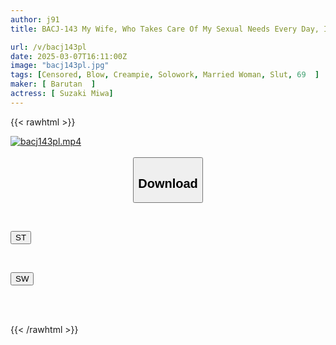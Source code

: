 ```yaml
---
author: j91
title: BACJ-143 My Wife, Who Takes Care Of My Sexual Needs Every Day, Is A Service-loving, Sweet, And Ejaculation-obsessed Woman, Miu Suzaki

url: /v/bacj143pl
date: 2025-03-07T16:11:00Z
image: "bacj143pl.jpg"
tags: [Censored, Blow, Creampie, Solowork, Married Woman, Slut, 69	]
maker: [ Barutan  ]
actress: [ Suzaki Miwa]
---
```



{{< rawhtml >}}

<div class="video" data-videoid="doqL744K86Skk1z">
    <a href="javascript:;">
        <img src="/v/bacj143pl/bacj143pl.jpg" width="WIDTH" height="HEIGHT" alt="bacj143pl.mp4" loading="lazy">
    </a>
</div>

<script type="text/javascript" src="https://j91.asia/asset/on-demand-st.js"></script>

<br>
  <link rel="stylesheet" href="https://j91.asia/asset/bs5.css">
  
  <center>
  <button class="btn btn-primary" type="button" data-bs-toggle="collapse" data-bs-target=".multi-collapse" aria-expanded="false" aria-controls="multiCollapseExample1 multiCollapseExample2"><h2>Download</h2></button></center>
</p>
<div class="row">
  <div class="col">
    <div class="collapse multi-collapse" id="multiCollapseExample1">
      <div class="card card-body">
	      	      <br>
<div class="buttons">  
<p><a href="/v/bacj143pl/st.html" target="_blank"><button class="btn-hover color-3"><i class="fa fa-download"></i> ST</button></a></p></div>
    </div>
  </div>
</div>
  <div class="col">
    <div class="collapse multi-collapse" id="multiCollapseExample2">
      <div class="card card-body">
	      <br>
<div class="buttons">
<p><a href="/v/bacj143pl/sw.html" target="_blank"><button class="btn-hover color-2"><i class="fa fa-download"></i> SW</button></a></p></div>
<br><br>
      </div>
    </div>
  </div>
</div>

{{< /rawhtml >}}
